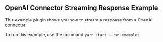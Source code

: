 ## OpenAI Connector Streaming Response Example

This example plugin shows you how to stream a response from a OpenAI connector.

To run this example, use the command `yarn start --run-examples`.
